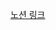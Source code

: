 <a href="https://ebony-tamarillo-0e0.notion.site/let-const-aed739f05a8042b5966d12ef324a405f?pvs=4">노션 링크</a>
